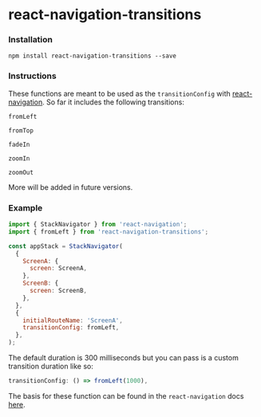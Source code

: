 # react-navigation-transitions

### Installation
`npm install react-navigation-transitions --save`

### Instructions
These functions are meant to be used as the `transitionConfig` with [react-navigation](https://reactnavigation.org/). So far it includes the following transitions:

`fromLeft`

`fromTop`

`fadeIn`

`zoomIn`

`zoomOut`

More will be added in future versions.

### Example

```javascript
import { StackNavigator } from 'react-navigation';
import { fromLeft } from 'react-navigation-transitions';

const appStack = StackNavigator(
  {
    ScreenA: {
      screen: ScreenA,
    },
    ScreenB: {
      screen: ScreenB,
    },
  },
  {
    initialRouteName: 'ScreenA',
    transitionConfig: fromLeft,
  },
);
```

The default duration is 300 milliseconds but you can pass is a custom transition duration like so:

```javascript
transitionConfig: () => fromLeft(1000),
```

The basis for these function can be found in the `react-navigation` docs [here](https://reactnavigation.org/docs/stack-navigator.html#modal-stacknavigator-with-custom-screen-transitions).

